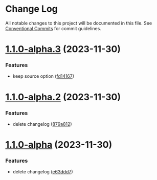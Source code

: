 # Change Log

All notable changes to this project will be documented in this file.
See [Conventional Commits](https://conventionalcommits.org) for commit guidelines.

# [1.1.0-alpha.3](https://github.com/shopware/developer-documentation-vitepress/compare/v1.1.0-alpha.2...v1.1.0-alpha.3) (2023-11-30)

### Features

- keep source option ([fd14167](https://github.com/shopware/developer-documentation-vitepress/commit/fd14167c62693ceeac05fef8ea31db42d4db92fa))

# [1.1.0-alpha.2](https://github.com/shopware/developer-documentation-vitepress/compare/v1.0.24...v1.1.0-alpha.2) (2023-11-30)

### Features

- delete changelog ([879a812](https://github.com/shopware/developer-documentation-vitepress/commit/879a81255be9733d27a7420f70bb30bfd5caecb3))

# [1.1.0-alpha](https://github.com/shopware/developer-documentation-vitepress/compare/v1.0.24...v1.1.0-alpha) (2023-11-30)

### Features

- delete changelog ([e63ddd7](https://github.com/shopware/developer-documentation-vitepress/commit/e63ddd74da7f503a97133f0c3a5f463d5950701e))
